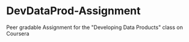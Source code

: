DevDataProd-Assignment
======================

Peer gradable Assignment for the "Developing Data Products" class on Coursera

